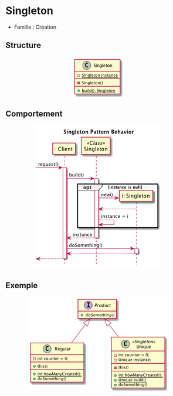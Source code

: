 # Singleton

  * Famille : Création


## Structure

<div align="center">

![singleton class diag](./uml/singleton_cd.png)

</div>


## Comportement

<div align="center">

![singleton class diag](./uml/singleton_sd.png)

</div>

## Exemple

<div align="center">

![singleton class diag](./uml/_example.png)

</div>
